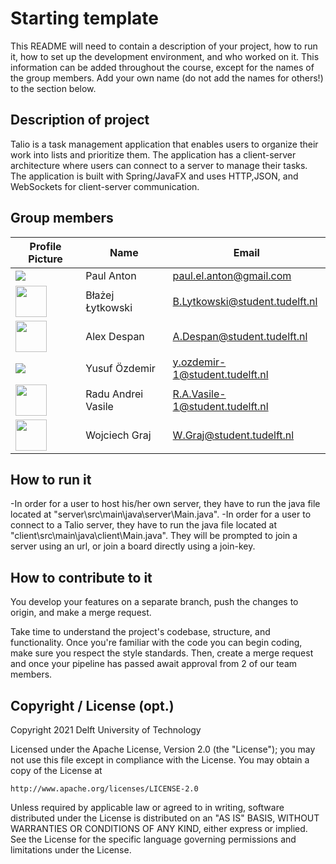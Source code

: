 # Starting template

This README will need to contain a description of your project, how to run it, how to set up the development environment, and who worked on it.
This information can be added throughout the course, except for the names of the group members.
Add your own name (do not add the names for others!) to the section below.

## Description of project
Talio is a task management application that enables users to organize their work into lists and prioritize them. The application has a client-server architecture where users can connect to a server to manage their tasks. The application is built with Spring/JavaFX and uses HTTP,JSON, and WebSockets for client-server communication.

## Group members

| Profile Picture                                                                                                                | Name             | Email |
|--------------------------------------------------------------------------------------------------------------------------------|------------------|---|
| ![](https://eu.ui-avatars.com/api/?name=OOPP&length=4&size=50&color=DDD&background=777&font-size=0.325)                        | Paul Anton       | paul.el.anton@gmail.com |
| <img src="https://c-cl.cdn.smule.com/smule-gg-s-sf-bck1/arr/90/5b/556139f8-efc1-4772-94f0-9af537f2093c_1024.jpg" width="50px"> | Błażej Łytkowski | B.Lytkowski@student.tudelft.nl |
| <img src="https://secure.gravatar.com/avatar/7545a20464943af6a394bac6c63ec03d?s=800&d=identicon" width="50px">                 | Alex Despan      | A.Despan@student.tudelft.nl |
| <img src="https://gitlab.ewi.tudelft.nl/uploads/-/system/user/avatar/5864/avatar.png?width=60">                                | Yusuf Özdemir | y.ozdemir-1@student.tudelft.nl |
| <img src="https://secure.gravatar.com/avatar/7004ebd2799efa69338653558d7a9808?s=800&d=identicon" width="50px">                 | Radu Andrei Vasile | R.A.Vasile-1@student.tudelft.nl |
| <img src="https://secure.gravatar.com/avatar/dd0f283a247a9f1c9b833ef2f843d92a?s=800&d=identicon" width="50px">                 | Wojciech Graj    | W.Graj@student.tudelft.nl |

<!-- Instructions (remove once assignment has been completed -->
<!-- - Add (only!) your own name to the table above (use Markdown formatting) -->
<!-- - Mention your *student* email address -->
<!-- - Preferably add a recognizable photo, otherwise add your GitLab photo -->
<!-- - (please make sure the photos have the same size) -->

## How to run it
-In order for a user to host his/her own server, they have to run the java file located at "server\src\main\java\server\Main.java".
-In order for a user to connect to a Talio server, they have to run the java file located at "client\src\main\java\client\Main.java".
They will be prompted to join a server using an url, or join a board directly using a join-key.

## How to contribute to it
You develop your features on a separate branch, push the changes to origin, and make a merge request.

Take time to understand the project's codebase, structure, and functionality. Once you're familiar with the code you can begin coding, make sure you respect the style standards. Then, create a merge request and once your pipeline has passed await approval from 2 of our team members.

## Copyright / License (opt.)
Copyright 2021 Delft University of Technology

Licensed under the Apache License, Version 2.0 (the "License");
you may not use this file except in compliance with the License.
You may obtain a copy of the License at

    http://www.apache.org/licenses/LICENSE-2.0

Unless required by applicable law or agreed to in writing, software
distributed under the License is distributed on an "AS IS" BASIS,
WITHOUT WARRANTIES OR CONDITIONS OF ANY KIND, either express or implied.
See the License for the specific language governing permissions and
limitations under the License.

